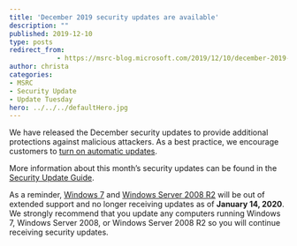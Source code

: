 ```yaml
---
title: 'December 2019 security updates are available'
description: ""
published: 2019-12-10
type: posts
redirect_from:
            - https://msrc-blog.microsoft.com/2019/12/10/december-2019-security-updates-are-available/
author: christa
categories:
- MSRC
- Security Update
- Update Tuesday
hero: ../../../defaultHero.jpg
---
```

<!--StartFragment-->

<!-- wp:paragraph -->

We have released the December security updates to provide additional protections against malicious attackers. As a best practice, we encourage customers to [turn on automatic updates](https://nam06.safelinks.protection.outlook.com/?url=https%3A%2F%2Fsupport.microsoft.com%2Fen-us%2Fhelp%2F306525%2Fhow-to-configure-and-use-automatic-updates-in-windows&data=02%7C01%7CChrista.Anderson%40microsoft.com%7Cf2d1feeeb05e46c1985808d703f8a92c%7C72f988bf86f141af91ab2d7cd011db47%7C1%7C0%7C636982238828836610&sdata=x%2BdarlJVnOitYYWxg1FZj1C0AGWKaFcmbhYozDgYoOE%3D&reserved=0).

<!-- /wp:paragraph -->

<!-- wp:paragraph -->

More information about this month’s security updates can be found in the [Security Update Guide](http://aka.ms/securityupdates).

<!-- /wp:paragraph -->

<!-- wp:paragraph {"backgroundColor":"luminous-vivid-amber"} -->

As a reminder, [Windows 7](https://nam06.safelinks.protection.outlook.com/?url=https%3A%2F%2Fsupport.microsoft.com%2Fen-us%2Fhelp%2F4497181%2Flifecycle-faq-extended-security-updates&data=02%7C01%7CChrista.Anderson%40microsoft.com%7C24adac0ce4864801af5808d77f4e5e98%7C72f988bf86f141af91ab2d7cd011db47%7C1%7C0%7C637117846877080709&sdata=yPwra0FFqd7gwYNJQNzBpDNj9PShhpbJo4i%2Fdrwg%2BDQ%3D&reserved=0) and [Windows Server 2008 R2](https://nam06.safelinks.protection.outlook.com/?url=https%3A%2F%2Fsupport.microsoft.com%2Fen-us%2Fhelp%2F4497181%2Flifecycle-faq-extended-security-updates&data=02%7C01%7CChrista.Anderson%40microsoft.com%7C24adac0ce4864801af5808d77f4e5e98%7C72f988bf86f141af91ab2d7cd011db47%7C1%7C0%7C637117846877090704&sdata=%2F2IPVX6bDhRPO8aSS1I3rOjhw6sNvimLhHgzaAnCJKI%3D&reserved=0) will be out of extended support and no longer receiving updates as of **January 14, 2020**. We strongly recommend that you update any computers running Windows 7, Windows Server 2008, or Windows Server 2008 R2 so you will continue receiving security updates.

<!-- /wp:paragraph -->

<!--EndFragment-->

